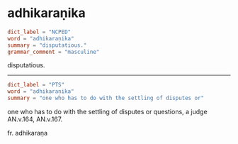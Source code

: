 # adhikaraṇika

``` toml
dict_label = "NCPED"
word = "adhikaraṇika"
summary = "disputatious."
grammar_comment = "masculine"
```

disputatious.

--------------------

``` toml
dict_label = "PTS"
word = "adhikaraṇika"
summary = "one who has to do with the settling of disputes or"
```

one who has to do with the settling of disputes or questions, a judge AN.v.164, AN.v.167.

fr. adhikaraṇa

